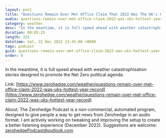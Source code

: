```yaml
---
layout: post
title: "Questions Remain Over Met Office Claim That 2022 Was The UK's Hottest Year On Record"
audio: questions-remain-over-met-office-claim-2022-was-uks-hottest-year-record-1
category: weather
desc: "In the meantime, it is full speed ahead with weather catastrophisation stories designed to promote the Net Zero political agenda. "
duration: 00:05:25
length: 325
datetime: Sat, 31 Dec 2022 13:45:00 +0000
tags: podcast
guid: questions-remain-over-met-office-claim-2022-was-uks-hottest-year-record-0
order: 0
---
```

In the meantime, it is full speed ahead with weather catastrophisation stories designed to promote the Net Zero political agenda. 

Link: [https://www.zerohedge.com/weather/questions-remain-over-met-office-claim-2022-was-uks-hottest-year-record](https://www.zerohedge.com/weather/questions-remain-over-met-office-claim-2022-was-uks-hottest-year-record)

About: The Zerohedge Podcast is a non-commercial, automated program, designed to give people a way to get news from Zerohedge in an audio format.  I am actively working on tweaking and improving the setup to create a better listening experience (December 2022).  Suggestions are welcome: [zerohedgePodcast@outlook.com](mailto:zerohedgePodcast@outlook.com)